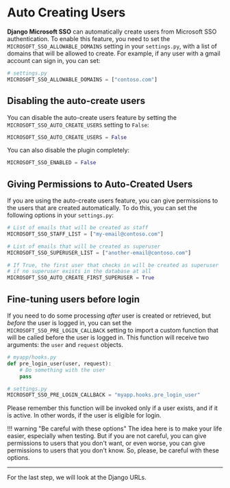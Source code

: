 # Auto Creating Users

**Django Microsoft SSO** can automatically create users from Microsoft SSO authentication. To enable this feature, you need to
set the `MICROSOFT_SSO_ALLOWABLE_DOMAINS` setting in your `settings.py`, with a list of domains that will be allowed to create.
For example, if any user with a gmail account can sign in, you can set:

```python
# settings.py
MICROSOFT_SSO_ALLOWABLE_DOMAINS = ["contoso.com"]
```

## Disabling the auto-create users

You can disable the auto-create users feature by setting the `MICROSOFT_SSO_AUTO_CREATE_USERS` setting to `False`:

```python
MICROSOFT_SSO_AUTO_CREATE_USERS = False
```

You can also disable the plugin completely:

```python
MICROSOFT_SSO_ENABLED = False
```

## Giving Permissions to Auto-Created Users

If you are using the auto-create users feature, you can give permissions to the users that are created automatically. To do
this, you can set the following options in your `settings.py`:

```python
# List of emails that will be created as staff
MICROSOFT_SSO_STAFF_LIST = ["my-email@contoso.com"]

# List of emails that will be created as superuser
MICROSOFT_SSO_SUPERUSER_LIST = ["another-email@contoso.com"]

# If True, the first user that checks in will be created as superuser
# if no superuser exists in the database at all
MICROSOFT_SSO_AUTO_CREATE_FIRST_SUPERUSER = True
```

## Fine-tuning users before login

If you need to do some processing _after_ user is created or retrieved,
but _before_ the user is logged in, you can set the
`MICROSOFT_SSO_PRE_LOGIN_CALLBACK` setting to import a custom function that will be called before the user is logged in.
This function will receive two arguments: the `user` and `request` objects.

```python
# myapp/hooks.py
def pre_login_user(user, request):
    # Do something with the user
    pass

# settings.py
MICROSOFT_SSO_PRE_LOGIN_CALLBACK = "myapp.hooks.pre_login_user"
```

Please remember this function will be invoked only if a user exists, and if it is active.
In other words, if the user is eligible for login.


!!! warning "Be careful with these options"
    The idea here is to make your life easier, especially when testing. But if you are not careful, you can give
    permissions to users that you don't want, or even worse, you can give permissions to users that you don't know.
    So, please, be careful with these options.

---

For the last step, we will look at the Django URLs.
